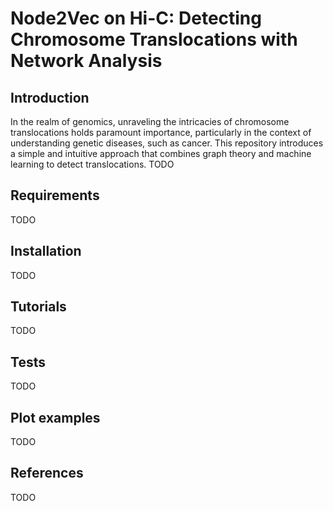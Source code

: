 # Node2Vec on Hi-C: Detecting Chromosome Translocations with Network Analysis
## Introduction
In the realm of genomics, unraveling the intricacies of chromosome translocations holds paramount importance, particularly in the context of understanding genetic diseases, such as cancer. This repository introduces a simple and intuitive approach that combines graph theory and machine learning to detect translocations. TODO

## Requirements
TODO
## Installation
TODO
## Tutorials
TODO
## Tests
TODO
## Plot examples
TODO
## References
TODO
